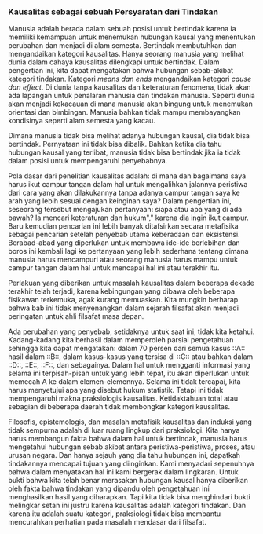 ### Kausalitas sebagai sebuah Persyaratan dari Tindakan

Manusia adalah berada dalam sebuah posisi untuk bertindak karena ia memiliki kemampuan untuk menemukan hubungan kausal yang menentukan perubahan dan menjadi di alam semesta. Bertindak membutuhkan dan mengandaikan kategori kausalitas. Hanya seorang manusia yang melihat dunia dalam cahaya kausalitas dilengkapi untuk bertindak. Dalam pengertian ini, kita dapat mengatakan bahwa hubungan sebab-akibat kategori tindakan. Kategori _means dan ends_ mengandaikan kategori _cause dan effect_. Di dunia tanpa kausalitas dan keteraturan fenomena, tidak akan ada lapangan untuk penalaran manusia dan tindakan manusia. Seperti dunia akan menjadi kekacauan di mana manusia akan bingung untuk menemukan orientasi dan bimbingan. Manusia bahkan tidak mampu membayangkan kondisinya seperti alam semesta yang kacau.

Dimana manusia tidak bisa melihat adanya hubungan kausal, dia tidak bisa bertindak. Pernyataan ini tidak bisa dibalik. Bahkan ketika dia tahu hubungan kausal yang terlibat, manusia tidak bisa bertindak jika ia tidak dalam posisi untuk mempengaruhi penyebabnya.

Pola dasar dari penelitian kausalitas adalah: di mana dan bagaimana saya harus ikut campur tangan dalam hal untuk mengalihkan jalannya peristiwa dari cara yang akan dilakukannya tanpa adanya campur tangan saya ke arah yang lebih sesuai dengan keinginan saya? Dalam pengertian ini, seseorang tersebut mengajukan pertanyaan: siapa atau apa yang di ada bawah? Ia mencari keteraturan dan hukum"," karena dia ingin ikut campur. Baru kemudian pencarian ini lebih banyak ditafsirkan secara metafisika sebagai pencarian setelah penyebab utama keberadaan dan eksistensi. Berabad-abad yang diperlukan untuk membawa ide-ide berlebihan dan boros ini kembali lagi ke pertanyaan yang lebih sederhana tentang dimana manusia harus mencampuri atau seorang manusia harus mampu untuk campur tangan dalam hal untuk mencapai hal ini atau terakhir itu.

Perlakuan yang diberikan untuk masalah kausalitas dalam beberapa dekade terakhir telah terjadi, karena kebingungan yang dibawa oleh beberapa fisikawan terkemuka, agak kurang memuaskan. Kita mungkin berharap bahwa bab ini tidak menyenangkan dalam sejarah filsafat akan menjadi peringatan untuk ahli filsafat masa depan.

Ada perubahan yang penyebab, setidaknya untuk saat ini, tidak kita ketahui. Kadang-kadang kita berhasil dalam memperoleh parsial pengetahuan sehingga kita dapat mengatakan: dalam 70 persen dari semua kasus ::A:: hasil dalam ::B::, dalam kasus-kasus yang tersisa di ::C:: atau bahkan dalam ::D::, ::E::, ::F::, dan sebagainya. Dalam hal untuk mengganti informasi yang selama ini terpisah-pisah untuk yang lebih tepat, itu akan diperlukan untuk memecah A ke dalam elemen-elemennya. Selama ini tidak tercapai, kita harus menyetujui apa yang disebut hukum statistik. Tetapi ini tidak mempengaruhi makna praksiologis kausalitas. Ketidaktahuan total atau sebagian di beberapa daerah tidak membongkar kategori kausalitas.

Filosofis, epistemologis, dan masalah metafisik kausalitas dan induksi yang tidak sempurna adalah di luar ruang lingkup dari praksiologi. Kita hanya harus membangun fakta bahwa dalam hal untuk bertindak, manusia harus mengetahui hubungan sebab akibat antara peristiwa-peristiwa, proses, atau urusan negara. Dan hanya sejauh yang dia tahu hubungan ini, dapatkah tindakannya mencapai tujuan yang diinginkan. Kami menyadari sepenuhnya bahwa dalam menyatakan hal ini kami bergerak dalam lingkaran. Untuk bukti bahwa kita telah benar merasakan hubungan kausal hanya diberikan oleh fakta bahwa tindakan yang dipandu oleh pengetahuan ini menghasilkan hasil yang diharapkan. Tapi kita tidak bisa menghindari bukti melingkar setan ini justru karena kausalitas adalah kategori tindakan. Dan karena itu adalah suatu kategori, praksiologi tidak bisa membantu mencurahkan perhatian pada masalah mendasar dari filsafat.
